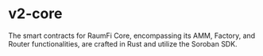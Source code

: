 # v2-core
The smart contracts for RaumFi Core, encompassing its AMM, Factory, and Router functionalities, are crafted in Rust and utilize the Soroban SDK.
